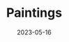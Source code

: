 ---
layout: layouts/paintings.njk
title: Paintings
date: 2023-05-16
# permalink: "/paintings/{% if pagination.pageNumber > 0 %}{{ pagination.pageNumber + 1 }}/{% endif %}index.html"
pagination:
  data: collections.paintings
  size: 8
  alias: paintings
  reverse: true
eleventyNavigation:
  key: Paintings
  order: 4

---